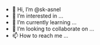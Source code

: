 - 👋 Hi, I’m @sk-asnel
- 👀 I’m interested in ...
- 🌱 I’m currently learning ...
- 💞️ I’m looking to collaborate on ...
- 📫 How to reach me ...

<!---
sk-asnel/sk-asnel is a ✨ special ✨ repository because its `README.md` (this file) appears on your GitHub profile.
You can click the Preview link to take a look at your changes.
--->
